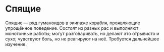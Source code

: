 # Спящие

Спящие — ряд гуманоидов в экипаже корабля, проявляющие упрощённое поведение. Состоят из разных рас и выполняют монотонные работы; могут разговаривать, но делают это отрывисто и сухо; чувствуют боль, но не реагируют на неё. Требуется дальнейшее изучение.
